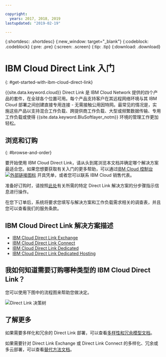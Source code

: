 ```yaml
---

copyright:
  years: 2017, 2018, 2019
lastupdated: "2019-02-19"

---
```


{:shortdesc: .shortdesc}
{:new_window: target="_blank"}
{:codeblock: .codeblock}
{:pre: .pre}
{:screen: .screen}
{:tip: .tip}
{:download: .download}

# IBM Cloud Direct Link 入门
{: #get-started-with-ibm-cloud-direct-link}

{{site.data.keyword.cloud}} Direct Link 是 IBM Cloud Network 提供的四个产品的套件，在全球各个位置可用。每个产品支持客户在其远程网络环境与其 IBM Cloud 部署之间创建直接专用连接 - 无需接触公用因特网。最常见的情况是，实施这些产品以支持混合工作负载、跨提供商工作负载、大型或频繁数据传输、专用工作负载或使得 {{site.data.keyword.BluSoftlayer_notm}} 环境的管理工作更加轻松。

## 浏览和订购
{: #browse-and-order}

要开始使用 IBM Cloud Direct Link，请从头到尾浏览本文档并确定哪个解决方案最适合您。如果您想要获取有关入门的更多帮助，可以通过[IBM Cloud 控制台 ![外部链接图标](../../icons/launch-glyph.svg "外部链接图标")]( https://control.bluemix.net/support/unifiedConsole/tickets/add) 开具凭单，或者您可以联系 IBM Cloud 销售代表。

准备好订购时，请按照[此处](/docs/infrastructure/direct-link?topic=direct-link-order-ibm-cloud-direct-link)有关所需的特定 Direct Link 解决方案的分步骤指示信息进行操作。

在您下订单后，系统将要求您填写与解决方案和工作负载需求相关的调查表，并且您可以查看我们的服务条款。

## IBM Cloud Direct Link 解决方案描述

 * [IBM Cloud Direct Link Exchange](/docs/infrastructure/direct-link?topic=direct-link-the-ibm-cloud-direct-link-exchange-solution)
 * [IBM Cloud Direct Link Connect](/docs/infrastructure/direct-link?topic=direct-link-the-ibm-cloud-direct-link-connect-solution)
 * [IBM Cloud Direct Link Dedicated](/docs/infrastructure/direct-link?topic=direct-link-the-ibm-cloud-direct-link-dedicated-solution)
 * [IBM Cloud Direct Link Dedicated Hosting](/docs/infrastructure/direct-link?topic=direct-link-the-ibm-cloud-direct-link-dedicated-hosting-solution)


## 我如何知道需要订购哪种类型的 IBM Cloud Direct Link？

您可以使用下图中的流程图来帮助您做决定。

![Direct Link 决策树](/images/direct-link-decision-tree.png)

## 了解更多

如果需要多样化和冗余的 Direct Link 部署，可以查看[多样性和冗余模型文档](/docs/infrastructure/direct-link?topic=direct-link-models-for-diversity-and-redundancy-in-direct-link)。

如果需要针对 Direct Link Exchange 或 Direct Link Connect 的多样化、冗余或多云部署，可以查看[替代方法文档](/docs/infrastructure/direct-link?topic=direct-link-alternatives-for-your-ibm-cloud-direct-link-deployment)。
